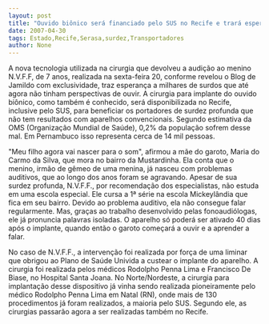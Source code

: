 ```yaml
---
layout: post
title: "Ouvido biônico será financiado pelo SUS no Recife e trará esperança para 14 mil portadores de surdez no Estado"
date: 2007-04-30
tags: Estado,Recife,Serasa,surdez,Transportadores
author: None
---
```



A nova tecnologia utilizada na cirurgia que devolveu a audição ao menino N.V.F.F, de 7 anos, realizada na sexta-feira 20, conforme revelou o Blog de Jamildo com exclusividade, traz esperança a milhares de surdos que até agora não tinham perspectivas de ouvir. 
A cirurgia para implante do ouvido biônico, como também é conhecido, será disponibilizada no Recife, inclusive pelo SUS, para beneficiar os portadores de surdez profunda que não tem resultados com aparelhos convencionais. 
Segundo estimativa da OMS (Organização Mundial de Saúde), 0,2% da população sofrem desse mal. Em Pernambuco isso representa cerca de 14 mil pessoas.

\"Meu filho agora vai nascer para o som\", afirmou a mãe do garoto, Maria do Carmo da Silva, que mora no bairro da Mustardinha. Ela conta que o menino, irmão de gêmeo de uma menina, já nasceu com problemas auditivos, que ao longo dos anos foram se agravando. 
Apesar de sua surdez profunda, N.V.F.F., por recomendação dos especialistas, não estuda em uma escola especial. Ele cursa a 1ª série na escola Mickeylândia que fica em seu bairro. Devido ao problema auditivo, ela não consegue falar regularmente. Mas, graças ao trabalho desenvolvido pelas fonoaudiólogas, ele já pronuncia palavras isoladas. O aparelho só poderá ser ativado 40 dias após o implante, quando então o garoto começará a ouvir e a aprender a falar.

No caso de N.V.F.F., a intervenção foi realizada por força de uma liminar que obrigou ao Plano de Saúde Univida a custear o implante do aparelho. A cirurgia foi realizada pelos médicos Rodolpho Penna Lima e Francisco De Biase, no Hospital Santa Joana. 
No Norte/Nordeste, a cirurgia para implantação desse dispositivo já vinha sendo realizada pioneiramente pelo médico Rodolpho Penna Lima em Natal (RN), onde mais de 130 procedimentos já foram realizados, a maioria pelo SUS. Segundo ele, as cirurgias passarão agora a ser realizadas também no Recife. 
